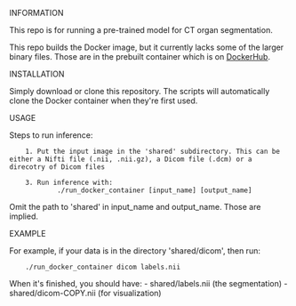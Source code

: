 INFORMATION

This repo is for running a pre-trained model for CT organ segmentation.

This repo builds the Docker image, but it currently lacks some of the larger binary files. Those are in the prebuilt container which is on [DockerHub](https://hub.docker.com/repository/docker/bbrister/organ_seg).

INSTALLATION

Simply download or clone this repository. The scripts will automatically clone the Docker container when they're first used.

USAGE

Steps to run inference:

        1. Put the input image in the 'shared' subdirectory. This can be either a Nifti file (.nii, .nii.gz), a Dicom file (.dcm) or a direcotry of Dicom files

        3. Run inference with:
                ./run_docker_container [input_name] [output_name]

Omit the path to 'shared' in input_name and output_name. Those are implied.

EXAMPLE

For example, if your data is in the directory 'shared/dicom', then run:

        ./run_docker_container dicom labels.nii

When it's finished, you should have:
        - shared/labels.nii (the segmentation)
        - shared/dicom-COPY.nii (for visualization)
       
